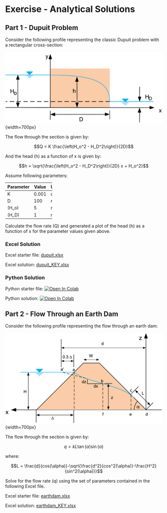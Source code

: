 # Exercise - Analytical Solutions

## Part 1 - Dupuit Problem

Consider the following profile representing the classic Dupuit problem with a rectangular cross-section:

![rect_section.png](rect_section.png){width=700px}

The flow through the section is given by:

$$Q = K \frac{\left(H_o^2 - H_D^2\right)}{2D}$$

And the head (h) as a function of x is given by:

$$h = \sqrt{\frac{\left(H_o^2 - H_D^2\right)}{2D} x + H_o^2}$$


Assume following parameters:

<div style="width: 30%;" markdown="1">

| Parameter | Value | Units |
|-----------|-------|-------|
| K         | 0.001 | cm/s  |
| D         | 100   | m     |
| \(H_o\)   | 5     | m     |
| \(H_D\)   | 1     | m     |

</div>



Calculate the flow rate (Q) and generated a plot of the head (h) as a function of x for the parameter values given above.

### Excel Solution

Excel starter file: [dupuit.xlsx](dupuit.xlsx)

Excel solution: [dupuit_KEY.xlsx](dupuit_KEY.xlsx)

### Python Solution

Python starter file: <a href="https://colab.research.google.com/github/njones61/ce544/blob/main/docs/unit1/04_analytical/dupuit.ipynb" target="_blank"><img src="https://colab.research.google.com/assets/colab-badge.svg" alt="Open In Colab"/></a>

Python solution: <a href="https://colab.research.google.com/github/njones61/ce544/blob/main/docs/unit1/04_analytical/dupuit_KEY.ipynb" target="_blank"><img src="https://colab.research.google.com/assets/colab-badge.svg" alt="Open In Colab"/></a>
 
## Part 2 - Flow Through an Earth Dam

Consider the following profile representing the flow through an earth dam:

![earthdam.png](earthdam.png){width=700px}

The flow through the section is given by:

$$
q = k L \tan(\alpha) \sin(\alpha)
$$

where:

$$L = \frac{d}{cos(\alpha)}-\sqrt{\frac{d^2}{cos^2(\alpha)}-\frac{H^2}{sin^2(\alpha)}}$$

Solve for the flow rate (q) using the set of parameters contained in the following Excel file.

Excel starter file: [earthdam.xlsx](earthdam.xlsx)

Excel solution: [earthdam_KEY.xlsx](earthdam_KEY.xlsx)
